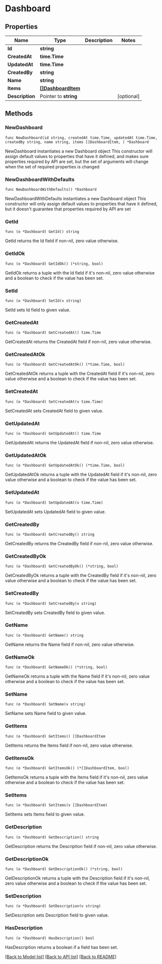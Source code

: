 # Dashboard

## Properties

Name | Type | Description | Notes
------------ | ------------- | ------------- | -------------
**Id** | **string** |  | 
**CreatedAt** | **time.Time** |  | 
**UpdatedAt** | **time.Time** |  | 
**CreatedBy** | **string** |  | 
**Name** | **string** |  | 
**Items** | [**[]DashboardItem**](DashboardItem.md) |  | 
**Description** | Pointer to **string** |  | [optional] 

## Methods

### NewDashboard

`func NewDashboard(id string, createdAt time.Time, updatedAt time.Time, createdBy string, name string, items []DashboardItem, ) *Dashboard`

NewDashboard instantiates a new Dashboard object
This constructor will assign default values to properties that have it defined,
and makes sure properties required by API are set, but the set of arguments
will change when the set of required properties is changed

### NewDashboardWithDefaults

`func NewDashboardWithDefaults() *Dashboard`

NewDashboardWithDefaults instantiates a new Dashboard object
This constructor will only assign default values to properties that have it defined,
but it doesn't guarantee that properties required by API are set

### GetId

`func (o *Dashboard) GetId() string`

GetId returns the Id field if non-nil, zero value otherwise.

### GetIdOk

`func (o *Dashboard) GetIdOk() (*string, bool)`

GetIdOk returns a tuple with the Id field if it's non-nil, zero value otherwise
and a boolean to check if the value has been set.

### SetId

`func (o *Dashboard) SetId(v string)`

SetId sets Id field to given value.


### GetCreatedAt

`func (o *Dashboard) GetCreatedAt() time.Time`

GetCreatedAt returns the CreatedAt field if non-nil, zero value otherwise.

### GetCreatedAtOk

`func (o *Dashboard) GetCreatedAtOk() (*time.Time, bool)`

GetCreatedAtOk returns a tuple with the CreatedAt field if it's non-nil, zero value otherwise
and a boolean to check if the value has been set.

### SetCreatedAt

`func (o *Dashboard) SetCreatedAt(v time.Time)`

SetCreatedAt sets CreatedAt field to given value.


### GetUpdatedAt

`func (o *Dashboard) GetUpdatedAt() time.Time`

GetUpdatedAt returns the UpdatedAt field if non-nil, zero value otherwise.

### GetUpdatedAtOk

`func (o *Dashboard) GetUpdatedAtOk() (*time.Time, bool)`

GetUpdatedAtOk returns a tuple with the UpdatedAt field if it's non-nil, zero value otherwise
and a boolean to check if the value has been set.

### SetUpdatedAt

`func (o *Dashboard) SetUpdatedAt(v time.Time)`

SetUpdatedAt sets UpdatedAt field to given value.


### GetCreatedBy

`func (o *Dashboard) GetCreatedBy() string`

GetCreatedBy returns the CreatedBy field if non-nil, zero value otherwise.

### GetCreatedByOk

`func (o *Dashboard) GetCreatedByOk() (*string, bool)`

GetCreatedByOk returns a tuple with the CreatedBy field if it's non-nil, zero value otherwise
and a boolean to check if the value has been set.

### SetCreatedBy

`func (o *Dashboard) SetCreatedBy(v string)`

SetCreatedBy sets CreatedBy field to given value.


### GetName

`func (o *Dashboard) GetName() string`

GetName returns the Name field if non-nil, zero value otherwise.

### GetNameOk

`func (o *Dashboard) GetNameOk() (*string, bool)`

GetNameOk returns a tuple with the Name field if it's non-nil, zero value otherwise
and a boolean to check if the value has been set.

### SetName

`func (o *Dashboard) SetName(v string)`

SetName sets Name field to given value.


### GetItems

`func (o *Dashboard) GetItems() []DashboardItem`

GetItems returns the Items field if non-nil, zero value otherwise.

### GetItemsOk

`func (o *Dashboard) GetItemsOk() (*[]DashboardItem, bool)`

GetItemsOk returns a tuple with the Items field if it's non-nil, zero value otherwise
and a boolean to check if the value has been set.

### SetItems

`func (o *Dashboard) SetItems(v []DashboardItem)`

SetItems sets Items field to given value.


### GetDescription

`func (o *Dashboard) GetDescription() string`

GetDescription returns the Description field if non-nil, zero value otherwise.

### GetDescriptionOk

`func (o *Dashboard) GetDescriptionOk() (*string, bool)`

GetDescriptionOk returns a tuple with the Description field if it's non-nil, zero value otherwise
and a boolean to check if the value has been set.

### SetDescription

`func (o *Dashboard) SetDescription(v string)`

SetDescription sets Description field to given value.

### HasDescription

`func (o *Dashboard) HasDescription() bool`

HasDescription returns a boolean if a field has been set.


[[Back to Model list]](../README.md#documentation-for-models) [[Back to API list]](../README.md#documentation-for-api-endpoints) [[Back to README]](../README.md)


